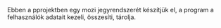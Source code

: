 Ebben a pprojektben egy mozi jegyrendszerét készítjük el, a program a felhasználók adatait kezeli, összesíti, tárolja.
